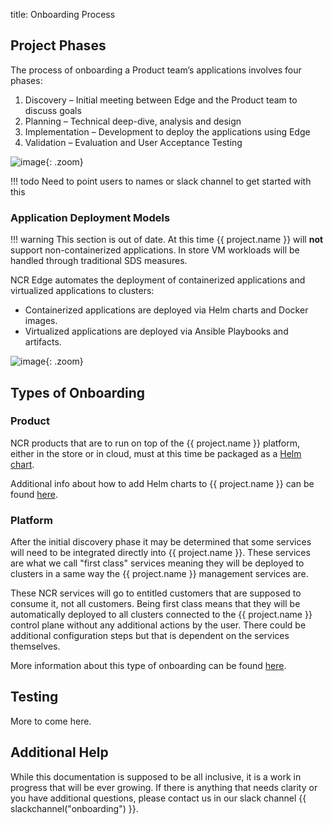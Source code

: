 title: Onboarding Process

## Project Phases

The process of onboarding a Product team’s applications involves four phases:

1. Discovery – Initial meeting between Edge and the Product team to discuss goals
2. Planning – Technical deep-dive, analysis and design
3. Implementation – Development to deploy the applications using Edge
4. Validation – Evaluation and User Acceptance Testing

![image](https://user-images.githubusercontent.com/66746755/112484073-ff4b7480-8d4f-11eb-8f73-276d785097b6.png){: .zoom}

!!! todo
    Need to point users to names or slack channel to get started with this

### Application Deployment Models

!!! warning
    This section is out of date. At this time {{ project.name }} will **not** support non-containerized applications. In store VM workloads will be handled through traditional SDS measures.

NCR Edge automates the deployment of containerized applications and virtualized applications to clusters:

- Containerized applications are deployed via Helm charts and Docker images.
- Virtualized applications are deployed via Ansible Playbooks and artifacts.

![image](https://user-images.githubusercontent.com/66746755/112187537-8fff4480-8bd8-11eb-9582-79b7ab30a47f.png){: .zoom}

## Types of Onboarding

### Product

NCR products that are to run on top of the {{ project.name }} platform, either in the store or in cloud, must at this time be packaged as a [Helm chart](https://helm.sh/).

Additional info about how to add Helm charts to {{ project.name }} can be found [here](helm-charts).

### Platform

After the initial discovery phase it may be determined that some services will need to be integrated directly into {{ project.name }}. These services are what we call "first class" services meaning they will be deployed to clusters in a same way the {{ project.name }} management services are.

These NCR services will go to entitled customers that are supposed to consume it, not all customers. Being first class means that they will be automatically deployed to all clusters connected to the {{ project.name }} control plane without any additional actions by the user. There could be additional configuration steps but that is dependent on the services themselves.

More information about this type of onboarding can be found [here](./platform).

## Testing

More to come here.

## Additional Help

While this documentation is supposed to be all inclusive, it is a work in progress that will be ever growing. If there is anything that needs clarity or you have additional questions, please contact us in our slack channel {{ slackchannel("onboarding") }}.